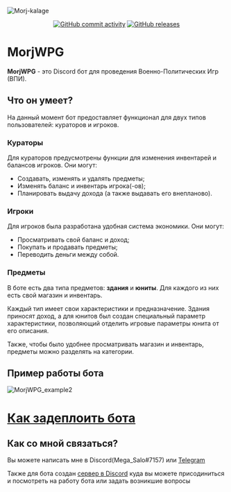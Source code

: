 ![Morj-kalage](https://user-images.githubusercontent.com/58074318/164958001-81b578fa-a325-47dc-9080-c1b2f1a024b1.png)
<div align='center'>

  <a href="https://github.com/Maxim-Beglyanov/MorjWPG/commits"><img alt="GitHub commit activity" src="https://img.shields.io/github/commit-activity/m/Maxim-Beglyanov/MorjWPG?color=ff9763"></a>
  <a href="https://github.com/Maxim-Beglyanov/MorjWPG/releases"><img alt="GitHub releases" src="https://img.shields.io/github/v/release/Maxim-Beglyanov/MorjWPG.svg?color=63cbff&label=version"></a>
  
</div>

# MorjWPG

**MorjWPG** - это Discord бот для проведения Военно-Политических Игр (ВПИ).

## Что он умеет?

На данный момент бот предоставляет функционал для двух типов пользователей: кураторов и игроков.

### **Кураторы**

Для кураторов предусмотрены функции для изменения инвентарей и балансов игроков.
Они могут:

- Создавать, изменять и удалять предметы;
- Изменять баланс и инвентарь игрока(-ов);
- Планировать выдачу дохода (а также выдавать его внепланово).

### **Игроки**

Для игроков была разработана удобная система экономики.
Они могут:

- Просматривать свой баланс и доход;
- Покупать и продавать предметы;
- Переводить деньги между собой.

### Предметы

В боте есть два типа предметов: **здания** и **юниты**.
Для каждого из них есть свой магазин и инвентарь.

Каждый тип имеет свои характеристики и предназначение.
Здания приносят доход, а для юнитов был создан специальный 
параметр характеристики, позволяющий отделить 
игровые параметры юнита от его описания.

Также, чтобы было удобнее просматривать магазин и инвентарь, предметы можно разделять на категории.

## Пример работы бота
![MorjWPG_example2](https://user-images.githubusercontent.com/58074318/168578390-d1648622-eea4-4df6-b0da-c4f1512faa61.gif)

# [Как задеплоить бота](Doc/How_To_Deploy.md)

## Как со мной связаться?

Вы можете написать мне в Discord(Mega_Salo#7157) или [Telegram](https://t.me/MegaSalo)

Также для бота создан [сервер в Discord](https://discord.gg/3vztcd5nSW) куда вы можете присодиниться и посмотреть на работу бота или задать возникшие вопросы
